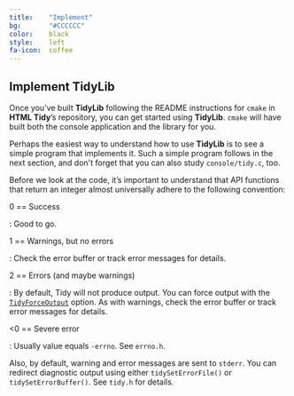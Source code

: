 ```yaml
---
title:    "Implement"
bg:       "#CCCCCC"
color:    black    
style:    left
fa-icon:  coffee
---
```


## Implement TidyLib

Once you’ve built **TidyLib** following the README instructions for `cmake` in
**HTML Tidy**’s repository, you can get started using **TidyLib**. `cmake` will
have built both the console application and the library for you.

Perhaps the easiest way to understand how to use **TidyLib** is to see a simple
program that implements it. Such a simple program follows in the next section,
and don't forget that you can also study `console/tidy.c`, too.

Before we look at the code, it’s important to understand that API functions that
return an integer almost universally adhere to the following convention:

0  == Success

 : Good to go.

1  == Warnings, but no errors

 : Check the error buffer or track error messages for details.

2 == Errors (and maybe warnings)

 : By default, Tidy will not produce output. You can force output with the
   [`TidyForceOutput`][1] option. As with warnings, check the error buffer or
   track error messages for details.

<0 == Severe error

 : Usually value equals `-errno`. See `errno.h`.


Also, by default, warning and error messages are sent to `stderr`.
You can redirect diagnostic output using either `tidySetErrorFile()`
or `tidySetErrorBuffer()`. See `tidy.h` for details.


 [1]: /quickref#force-output.html
